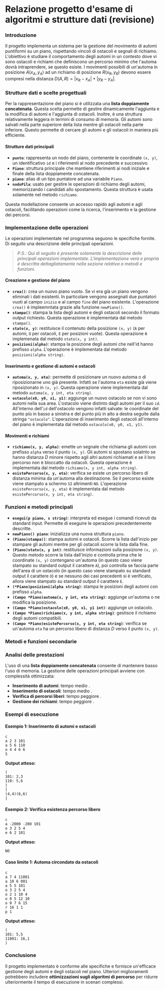 # Relazione progetto d'esame di algoritmi e strutture dati (revisione)

### Introduzione

Il progetto implementa un sistema per la gestione del movimento di automi puntiformi su un piano, rispettando vincoli di ostacoli e segnali di richiamo. L'obiettivo è studiare il comportamento degli automi in un contesto dove vi sono ostacoli e richiami che definiscono un percorso minimo che l'automa dovrà intraprendere, se questo esiste. I movimenti possibili di un'automa in posizione $A(x_A, y_A)$ ad un richiamo di posizione $R(x_R, y_R)$ devono essere compresi nella distanza $D(A, R) = |x_R - x_A|+|y_R-y_A|$.

### Strutture dati e scelte progettuali

Per la rappresentazione del piano si è utilizzata una **lista doppiamente concatenata**. Questa scelta permette di gestire dinamicamente l'aggiunta e la modifica di automi e l'aggiunta di ostacoli. Inoltre, è una struttura relativamente leggera in termini di consumo di memoria. Gli automi sono salvati nella parte superiore della lista mentre gli ostacoli nella parte inferiore. Questo permette di cercare gli automi e gli ostacoli in maniera più efficiente.

#### Strutture dati principali

- **`punto`**: rappresenta un nodo del piano, contenente le coordinate `(x, y)`, un identificativo `id` e i riferimenti al nodo precedente e successivo.
- **`Piano`**: struttura principale che mantiene riferimenti ai nodi iniziale e finale della lista doppiamente concatenata.
- **`piano`**: alias di un tipo puntatore ad una variabile `Piano`.
- **`nodoPila`**: usato per gestire le operazioni di richiamo degli automi, memorizzando i candidati allo spostamento. Questa struttura è usata solamente nel metodo `richiamo`.

Questa modellazione consente un accesso rapido agli automi e agli ostacoli, facilitando operazioni come la ricerca, l'inserimento e la gestione dei percorsi.

### Implementazione delle operazioni 

Le operazioni implementate nel programma seguono le specifiche fornite. Di seguito una descrizione delle principali operazioni.
 
>*P.S.: Qui di seguito è presente solamente la descrizione delle principali operazioni implementate. L'implementazione vera e propria è descritta dettagliatamente nella sezione relativa a metodi e funzioni*.

#### Creazione e gestione del piano

- **`crea()`**: crea un nuovo piano vuoto. Se vi era già un piano vengono eliminati i dati esistenti. In particolare vengono assegnati due puntatori vuoti al campo `inizio` e al campo `fine` del piano esistente. L'operazione `crea()` è impleemntata grazie alla funzione `newPiano()`.
- **`stampa()`**: stampa la lista degli automi e degli ostacoli secondo il formato output richiesto. Questa operazione è implementata dal metodo `stampa()`.
- **`stato(x, y)`**: restituisce il contenuto della posizione `(x, y)` (`A` per automi, `O` per ostacoli, `E` per posizioni vuote). Questa operazione è implemenata dal metodo `stato(x, y int)`.
- **`posizioni(alpha)`**: stampa la posizione degli automi che nell'id hanno prefisso `alpha`. L'operazione è implementata dal metodo `posizioni(alpha string)`.

#### Inserimento e gestione di automi e ostacoli

- **`automa(x, y, eta)`**: permette di posizionare un nuovo automa o di riposizionarne uno già presente. Infatti se l'automa `eta` esiste già viene riposizionato in `(x, y)`. Questa operazione viene implementata dal metodo `automa(x, y int, eta string)`.
- **`ostacolo(x0, y0, x1, y1)`**: aggiunge un nuovo ostacolo se non vi sono automi nella sua area. L'ostacolo viene distinto dagli automi per il suo `id`. All'interno dell'`id` dell'ostacolo vengono infatti salvate: le coordinate del punto più in basso a sinistra e del punto più in alto a destra seguite dalla stringa `"ostacolo"`. L'operazione di inserimento degli ostacoli all'interno del piano è implementata dal metodo `ostacolo(x0, y0, x1, y1)`.

#### Movimenti e richiami

- **`richiamo(x, y, alpha)`**: emette un segnale che richiama gli automi con prefisso `alpha` verso il punto `(x, y)`. Gli automi si spostano solatnto se hanno distanza $D$ minore rispetto agli altri automi richiamati e se il loro percorso non è bloccatto da ostacoli. Questa operazione è implementata dal metodo `richiamo(x, y int, alpha string)`.
- **`esistePercorso(x, y, eta)`**: verifica se esiste un percorso libero di distanza minima da un'automa alla destinazione. Se il percorso esiste viene stampato a schermo `SI` altrimenti `NO`. L'operazione `esistePercorso(x, y, eta)` è implementata dal metodo `esistePercorso(x, y int, eta string)`.

### Funzioni e metodi principali

- **`esegui(p piano, s string)`**: interpreta ed esegue i comandi ricevuti da standard input. Permette di eseguire le operazioni precedentemente descritte.
- **`newPiano() piano`**: inizializza una nuova struttura `piano`.
- **`(Piano)stampa()`**: stampa automi e ostacoli. Scorre la lista dall'inizio per stampare gli automi mentre per gli ostacoli scorre la lista dalla fine. 
- **`(Piano)stato(x, y int)`**: restituisce informazioni sulla posizione `(x, y)`. Questo metodo scorre la lista dall'inizio e controlla prima che le coordinate `(x, y)` contengano un'automa (in questo caso viene stampato su standard output il carattere `A`), poi controlla se faccia parte dell'area di un ostacolo (in questo caso viene stampato su standard output il carattere `O`) e se nessuno dei casi precedenti si è verificato, allora viene stampato su standard output il carattere `E`.  
- **`(*Piano)posizioni(alpha string)`**: stampa le posizioni degli automi con prefisso `alpha`.
- **`(Campo *Piano)automa(x, y int, eta string)`**: aggiunge un'automa o ne modifica la posizione.
- **`(Campo *Piano)ostacolo(x0, y0, x1, y1 int)`**: aggiunge un ostacolo.
- **`(Campo *Piano)richiamo(x, y int, alpha string)`**: gestisce il richiamo degli automi compatibili.
- **`(Campo *Piano)esistePercorso(x, y int, eta string)`**: verifica se un'automa `eta` ha un percorso libero di distanza $D$ verso il punto `(x, y)`.

### Metodi e funzioni secondarie 


### Analisi delle prestazioni

L'uso di una **lista doppiamente concatenata** consente di mantenere basso l'uso di memoria. La gestione delle operazioni principali avviene con complessità ottimizzata:

- **Inserimento di automi**: tempo medio .
- **Inserimento di ostacoli**: tempo medio .
- **Verifica di percorsi liberi**: tempo peggiore .
- **Gestione dei richiami**: tempo peggiore .


### Esempi di esecuzione

#### **Esempio 1: Inserimento di automi e ostacoli**

```
c
a 2 3 101
a 5 6 110
o 4 4 6 6
S
```

**Output atteso:**

```
(
101: 2,3
110: 5,6
)
[
(4,4)(6,6)
]
```

#### **Esempio 2: Verifica esistenza percorso libero**

```
c
a -2000 -200 101
o 3 2 5 4
e 6 2 101
```

**Output atteso:**

```
NO
```

#### **Caso limite 1: Automa circondato da ostacoli**

```
c
a 7 4 11001
a 10 6 001
a 5 5 101
o 3 2 5 4
o 2 1 10 4
o 8 5 12 10
o 0 7 6 15
r 16 1 1
p 1
```

**Output atteso:**

```
(
101: 5,5
11001: 16,1
)
```

### Conclusione

Il progetto implementato è conforme alle specifiche e fornisce un'efficace gestione degli automi e degli ostacoli nel piano. Ulteriori miglioramenti potrebbero includere **ottimizzazioni sugli algoritmi di percorso** per ridurre ulteriormente il tempo di esecuzione in scenari complessi.